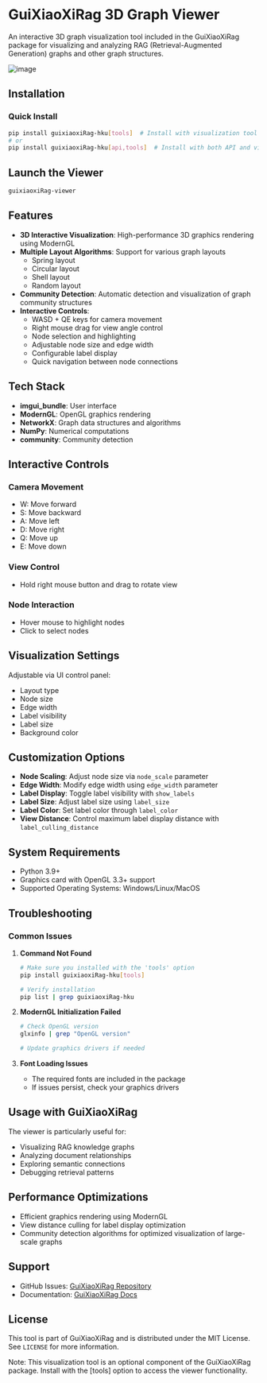 # GuiXiaoXiRag 3D Graph Viewer

An interactive 3D graph visualization tool included in the GuiXiaoXiRag package for visualizing and analyzing RAG (Retrieval-Augmented Generation) graphs and other graph structures.

![image](https://github.com/user-attachments/assets/b0d86184-99fc-468c-96ed-c611f14292bf)

## Installation

### Quick Install
```bash
pip install guixiaoxiRag-hku[tools]  # Install with visualization tool only
# or
pip install guixiaoxiRag-hku[api,tools]  # Install with both API and visualization tools
```

## Launch the Viewer
```bash
guixiaoxiRag-viewer
```

## Features

- **3D Interactive Visualization**: High-performance 3D graphics rendering using ModernGL
- **Multiple Layout Algorithms**: Support for various graph layouts
  - Spring layout
  - Circular layout
  - Shell layout
  - Random layout
- **Community Detection**: Automatic detection and visualization of graph community structures
- **Interactive Controls**:
  - WASD + QE keys for camera movement
  - Right mouse drag for view angle control
  - Node selection and highlighting
  - Adjustable node size and edge width
  - Configurable label display
  - Quick navigation between node connections

## Tech Stack

- **imgui_bundle**: User interface
- **ModernGL**: OpenGL graphics rendering
- **NetworkX**: Graph data structures and algorithms
- **NumPy**: Numerical computations
- **community**: Community detection

## Interactive Controls

### Camera Movement
- W: Move forward
- S: Move backward
- A: Move left
- D: Move right
- Q: Move up
- E: Move down

### View Control
- Hold right mouse button and drag to rotate view

### Node Interaction
- Hover mouse to highlight nodes
- Click to select nodes

## Visualization Settings

Adjustable via UI control panel:
- Layout type
- Node size
- Edge width
- Label visibility
- Label size
- Background color

## Customization Options

- **Node Scaling**: Adjust node size via `node_scale` parameter
- **Edge Width**: Modify edge width using `edge_width` parameter
- **Label Display**: Toggle label visibility with `show_labels`
- **Label Size**: Adjust label size using `label_size`
- **Label Color**: Set label color through `label_color`
- **View Distance**: Control maximum label display distance with `label_culling_distance`

## System Requirements

- Python 3.9+
- Graphics card with OpenGL 3.3+ support
- Supported Operating Systems: Windows/Linux/MacOS

## Troubleshooting

### Common Issues

1. **Command Not Found**
   ```bash
   # Make sure you installed with the 'tools' option
   pip install guixiaoxiRag-hku[tools]

   # Verify installation
   pip list | grep guixiaoxiRag-hku
   ```

2. **ModernGL Initialization Failed**
   ```bash
   # Check OpenGL version
   glxinfo | grep "OpenGL version"

   # Update graphics drivers if needed
   ```

3. **Font Loading Issues**
   - The required fonts are included in the package
   - If issues persist, check your graphics drivers

## Usage with GuiXiaoXiRag

The viewer is particularly useful for:
- Visualizing RAG knowledge graphs
- Analyzing document relationships
- Exploring semantic connections
- Debugging retrieval patterns

## Performance Optimizations

- Efficient graphics rendering using ModernGL
- View distance culling for label display optimization
- Community detection algorithms for optimized visualization of large-scale graphs

## Support

- GitHub Issues: [GuiXiaoXiRag Repository](https://github.com/HKUDS/GuiXiaoXiRag)
- Documentation: [GuiXiaoXiRag Docs](https://URL-to-docs)

## License

This tool is part of GuiXiaoXiRag and is distributed under the MIT License. See `LICENSE` for more information.

Note: This visualization tool is an optional component of the GuiXiaoXiRag package. Install with the [tools] option to access the viewer functionality.
